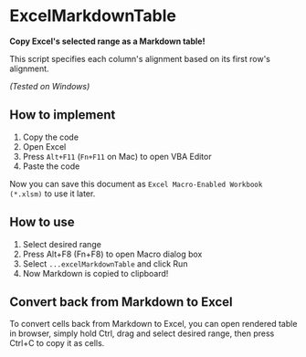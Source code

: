 # ExcelMarkdownTable
**Copy Excel's selected range as a Markdown table!**

This script specifies each column's alignment based on its first row's alignment.

*(Tested on Windows)*


## How to implement
1. Copy the code
2. Open Excel
3. Press `Alt+F11` (`Fn+F11` on Mac) to open VBA Editor
4. Paste the code

Now you can save this document as `Excel Macro-Enabled Workbook (*.xlsm)` to use it later.


## How to use
1. Select desired range
2. Press Alt+F8 (Fn+F8) to open Macro dialog box
3. Select `...excelMarkdownTable` and click Run
4. Now Markdown is copied to clipboard!


## Convert back from Markdown to Excel
To convert cells back from Markdown to Excel, you can open rendered table in browser, simply hold Ctrl, drag and select desired range, then press Ctrl+C to copy it as cells.
